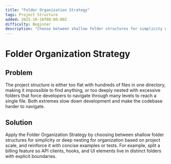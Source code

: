 ```yaml
---
title: "Folder Organization Strategy"
tags: Project Structure
added: 2025-10-10T00:00:00Z
difficulty: Beginner
description: "Choose between shallow folder structures for simplicity or deep nesting for organization based on project scale."
---
```

# Folder Organization Strategy

## Problem

The project structure is either too flat with hundreds of files in one directory, making it impossible to find anything, or too deeply nested with excessive folders that force developers to navigate through many levels to reach a single file. Both extremes slow down development and make the codebase harder to navigate.

## Solution

Apply the Folder Organization Strategy by choosing between shallow folder structures for simplicity or deep nesting for organization based on project scale, and reinforce it with concise examples or tests. For example, split a billing feature so API clients, hooks, and UI elements live in distinct folders with explicit boundaries.
